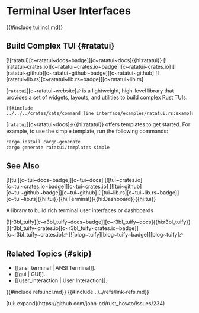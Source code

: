# Terminal User Interfaces

{{#include tui.incl.md}}

## Build Complex TUI {#ratatui}

[![ratatui][c~ratatui~docs~badge]][c~ratatui~docs]{{hi:ratatui}}
[![ratatui~crates.io][c~ratatui~crates.io~badge]][c~ratatui~crates.io]
[![ratatui~github][c~ratatui~github~badge]][c~ratatui~github]
[![ratatui~lib.rs][c~ratatui~lib.rs~badge]][c~ratatui~lib.rs]

[`ratatui`][c~ratatui~website]⮳ is a lightweight, high-level library that provides a set of widgets, layouts, and utilities to build complex Rust TUIs.

```rust,editable
{{#include ../../../crates/cats/command_line_interface/examples/ratatui.rs:example}}
```

[`ratatui`][c~ratatui~docs]⮳{{hi:ratatui}} offers templates to get started. For example, to use the simple template, run the following commands:

```bash
cargo install cargo-generate
cargo generate ratatui/templates simple
```

## See Also

[![tui][c~tui~docs~badge]][c~tui~docs] [![tui~crates.io][c~tui~crates.io~badge]][c~tui~crates.io] [![tui~github][c~tui~github~badge]][c~tui~github] [![tui~lib.rs][c~tui~lib.rs~badge]][c~tui~lib.rs]{{hi:tui}}{{hi:Terminal}}{{hi:Dashboard}}{{hi:tui}}

A library to build rich terminal user interfaces or dashboards

[![r3bl_tuify][c~r3bl_tuify~docs~badge]][c~r3bl_tuify~docs]{{hi:r3bl_tuify}} [![r3bl_tuify~crates.io][c~r3bl_tuify~crates.io~badge]][c~r3bl_tuify~crates.io]⮳ [![blog~tuify][blog~tuify~badge]][blog~tuify]⮳

## Related Topics {#skip}

- [[ansi_terminal | ANSI Terminal]].
- [[gui | GUI]].
- [[user_interaction | User Interaction]].

{{#include refs.incl.md}}
{{#include ../../refs/link-refs.md}}

<div class="hidden">
[tui: expand](https://github.com/john-cd/rust_howto/issues/234)
</div>

